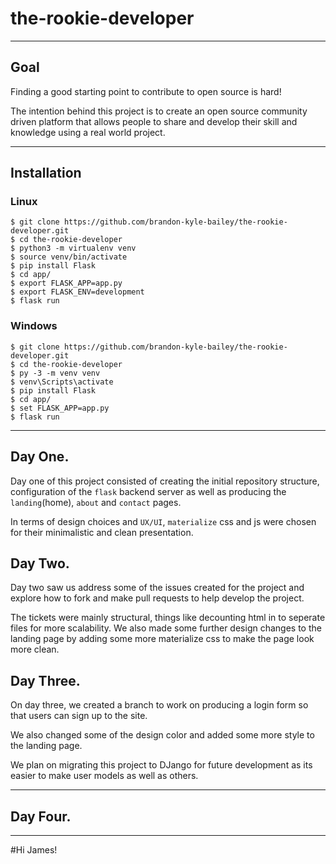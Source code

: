 # the-rookie-developer
---
## Goal

Finding a good starting point to contribute to open source is hard!

The intention behind this project is to create an open source community driven platform that allows people to share and develop their skill and knowledge using a real world project.

---

## Installation

### Linux
```
$ git clone https://github.com/brandon-kyle-bailey/the-rookie-developer.git
$ cd the-rookie-developer
$ python3 -m virtualenv venv
$ source venv/bin/activate
$ pip install Flask
$ cd app/
$ export FLASK_APP=app.py
$ export FLASK_ENV=development
$ flask run
```
### Windows
```
$ git clone https://github.com/brandon-kyle-bailey/the-rookie-developer.git
$ cd the-rookie-developer
$ py -3 -m venv venv
$ venv\Scripts\activate
$ pip install Flask
$ cd app/
$ set FLASK_APP=app.py
$ flask run
```
---
## Day One.

Day one of this project consisted of creating the initial repository structure, configuration of the `flask` backend server as well as producing the `landing`(home), `about` and `contact` pages.

In terms of design choices and `UX/UI`, `materialize` css and js were chosen for their minimalistic and clean presentation.

## Day Two.

Day two saw us address some of the issues created for the project and explore how to fork and make pull requests to help develop the project.

The tickets were mainly structural, things like decounting html in to seperate files for more scalability.
We also made some further design changes to the landing page by adding some more materialize css to make the page look more clean.

## Day Three.

On day three, we created a branch to work on producing a login form so that users can sign up to the site.

We also changed some of the design color and added some more style to the landing page.

We plan on migrating this project to DJango for future development as its easier to make user models as well as others.

---

## Day Four.

---


#Hi James!
